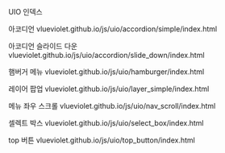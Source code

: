 UIO 인덱스

아코디언 
vlueviolet.github.io/js/uio/accordion/simple/index.html

아코디언 슬라이드 다운
vlueviolet.github.io/js/uio/accordion/slide_down/index.html

햄버거 메뉴
vlueviolet.github.io/js/uio/hamburger/index.html

레이어 팝업
vlueviolet.github.io/js/uio/layer_simple/index.html

메뉴 좌우 스크롤
vlueviolet.github.io/js/uio/nav_scroll/index.html

셀렉트 박스
vlueviolet.github.io/js/uio/select_box/index.html

top 버튼
vlueviolet.github.io/js/uio/top_button/index.html
